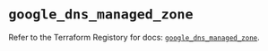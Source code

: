 # `google_dns_managed_zone`

Refer to the Terraform Registory for docs: [`google_dns_managed_zone`](https://registry.terraform.io/providers/hashicorp/google-beta/4.83.0/docs/resources/google_dns_managed_zone).
